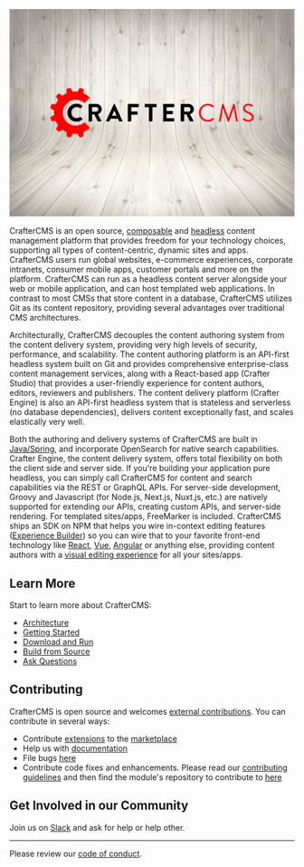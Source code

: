 ![](crafter-background.png)

CrafterCMS is an open source, [composable](https://craftercms.com/blog/2021/07/what-is-a-composable-dxp) and [headless](https://craftercms.com/blog/2024/01/headless-cms-everything-you-need-to-know) content management platform that provides freedom for your technology choices, supporting all types of content-centric, dynamic sites and apps. CrafterCMS users run global websites, e-commerce experiences, corporate intranets, consumer mobile apps, customer portals and more on the platform. CrafterCMS can run as a headless content server alongside your web or mobile application, and can host templated web applications. In contrast to most CMSs that store content in a database, CrafterCMS utilizes Git as its content repository, providing several advantages over traditional CMS architectures.

Architecturally, CrafterCMS decouples the content authoring system from the content delivery system, providing very high levels of security, performance, and scalability. The content authoring platform is an API-first headless system built on Git and provides comprehensive enterprise-class content management services, along with a React-based app (Crafter Studio) that provides a user-friendly experience for content authors, editors, reviewers and publishers. The content delivery platform (Crafter Engine) is also an API-first headless system that is stateless and serverless (no database dependencies), delivers content exceptionally fast, and scales elastically very well. 

Both the authoring and delivery systems of CrafterCMS are built in [Java/Spring](https://craftercms.com/blog/2023/11/java-cms-everything-you-need-to-know), and incorporate OpenSearch for native search capabilities. Crafter Engine, the content delivery system, offers total flexibility on both the client side and server side. If you're building your application pure headless, you can simply call CrafterCMS for content and search capabilities via the REST or GraphQL APIs. For server-side development, Groovy and Javascript (for Node.js, Next.js, Nuxt.js, etc.) are natively supported for extending our APIs, creating custom APIs, and server-side rendering. For templated sites/apps, FreeMarker is included. CrafterCMS ships an SDK on NPM that helps you wire in-context editing features ([Experience Builder](https://craftercms.com/docs/current/by-role/developer/common/experience-builder.html)) so you can wire that to your favorite front-end technology like [React](https://craftercms.com/blog/technical/cms-for-spas-building-react-apps-with-craftercms-4), [Vue](https://craftercms.com/blog/technical/cms-for-spas-building-vue-nuxt-apps-with-craftercms-4), [Angular](https://craftercms.com/blog/technical/cms-for-spas-building-angular-apps-with-craftercms-4) or anything else, providing content authors with a [visual editing experience](https://youtu.be/UEXQ_uqjJ1U) for all your sites/apps.

## Learn More
Start to learn more about CrafterCMS:
* [Architecture](https://craftercms.com/docs/current/by-role/architect/index.html#general-architecture)
* [Getting Started](https://craftercms.com/docs/current/getting-started/index.html)
* [Download and Run](https://craftercms.com/download)
* [Build from Source](https://github.com/craftercms/craftercms#readme)
* [Ask Questions](https://craftercms.com/slack)

## Contributing
CrafterCMS is open source and welcomes [external contributions](https://github.com/craftercms/craftercms/blob/develop/CONTRIBUTORS.md). You can contribute in several ways:
* Contribute [extensions](https://docs.craftercms.org/en/4.0/developers/extensions/index.html) to the [marketplace](https://craftercms.com/marketplace)
* Help us with [documentation](https://docs.craftercms.org/en/4.0/contribute/index.html)
* File bugs [here](https://github.com/craftercms/craftercms/issues)
* Contribute code fixes and enhancements. Please read our [contributing guidelines](https://github.com/craftercms/craftercms/blob/develop/CONTRIBUTING.md) and then find the module's repository to contribute to [here](https://github.com/craftercms)

## Get Involved in our Community
Join us on [Slack](https://craftercms.com/slack) and ask for help or help other.

<hr>

Please review our [code of conduct](https://github.com/craftercms/craftercms/blob/develop/CODE_OF_CONDUCT.md).
